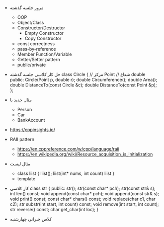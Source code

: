 - مرور جلسه گذشته
    - OOP
    - Object/Class
    - Constructor/Destructor
        - Empty Constructor
        - Copy Constructor
    - const correctness
    - pass-by-reference
    - Member Function/Variable
    - Getter/Setter pattern
    - public/private

- حل کار کلاسی جلسه گذشته
class Circle
{
// مرکز Point
// شعاع double
public:
    Circle(Point p, double r);
    double Circumference();
    double Area();
    double DistanceTo(const Circle &c);
    double DistanceTo(const Point &p);
};

- مثال جدید با
    - Person
    - Car
    - BankAccount
- https://cppinsights.io/
- RAII pattern
    - https://en.cppreference.com/w/cpp/language/raii
    - https://en.wikipedia.org/wiki/Resource_acquisition_is_initialization
- مثال لیست
    - class liist {
        liist();
        liist(int* nums, int count)
        liist
    }
    - template
- کار کلاسی
    class str {
    public:
        str();
        str(const char* pch);
        str(const str& s);
        int len() const;
        void append(const char* pch);
        void append(const str& s);
        void print() const;
        const char* chars() const;
        void replace(char c1, char c2);
        str substr(int start, int count) const;
        void remove(int start, int count);
        str reverse() const;
        char get_char(int loc);
    }


- کلاس جبرانی چهارشنبه 

